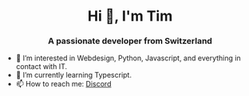 <h1 align="center">Hi 👋, I'm Tim</h1>
<h3 align="center">A passionate developer from Switzerland</h3>  



- 👀 I’m interested in Webdesign, Python, Javascript, and everything in contact with IT.
- 🌱 I’m currently learning Typescript.
- 📫 How to reach me: [Discord](https://discord.gg/a58SgrB)


<!---
sempex/sempex is a ✨ special ✨ repository because its `README.md` (this file) appears on your GitHub profile.
You can click the Preview link to take a look at your changes.
--->
